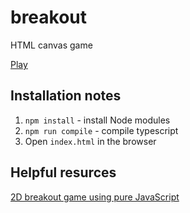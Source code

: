 # breakout
HTML canvas game

[Play](https://taras-d.github.io/breakout)

## Installation notes
1. `npm install` - install Node modules
2. `npm run compile` - compile typescript
3. Open `index.html` in the browser

## Helpful resurces
[2D breakout game using pure JavaScript](https://developer.mozilla.org/en-US/docs/Games/Tutorials/2D_Breakout_game_pure_JavaScript)
